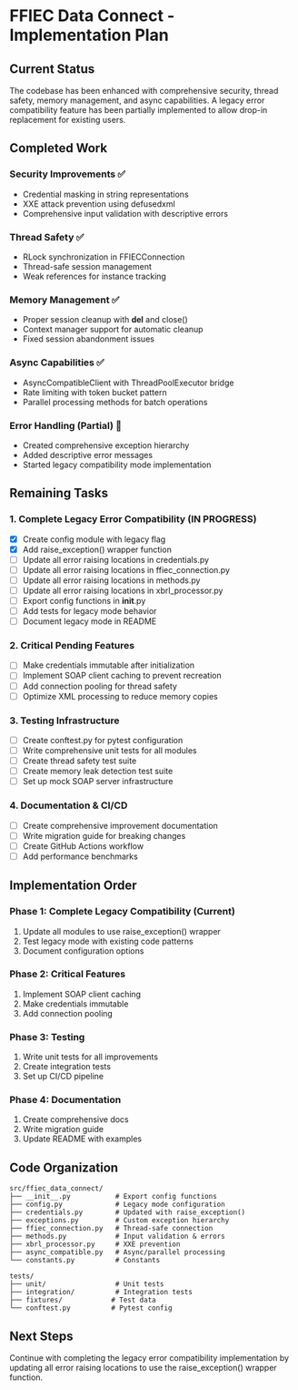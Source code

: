# FFIEC Data Connect - Implementation Plan

## Current Status
The codebase has been enhanced with comprehensive security, thread safety, memory management, and async capabilities. A legacy error compatibility feature has been partially implemented to allow drop-in replacement for existing users.

## Completed Work

### Security Improvements ✅
- Credential masking in string representations
- XXE attack prevention using defusedxml
- Comprehensive input validation with descriptive errors

### Thread Safety ✅ 
- RLock synchronization in FFIECConnection
- Thread-safe session management
- Weak references for instance tracking

### Memory Management ✅
- Proper session cleanup with __del__ and close()
- Context manager support for automatic cleanup
- Fixed session abandonment issues

### Async Capabilities ✅
- AsyncCompatibleClient with ThreadPoolExecutor bridge
- Rate limiting with token bucket pattern
- Parallel processing methods for batch operations

### Error Handling (Partial) 🔄
- Created comprehensive exception hierarchy
- Added descriptive error messages
- Started legacy compatibility mode implementation

## Remaining Tasks

### 1. Complete Legacy Error Compatibility (IN PROGRESS)
- [x] Create config module with legacy flag
- [x] Add raise_exception() wrapper function
- [ ] Update all error raising locations in credentials.py
- [ ] Update all error raising locations in ffiec_connection.py  
- [ ] Update all error raising locations in methods.py
- [ ] Update all error raising locations in xbrl_processor.py
- [ ] Export config functions in __init__.py
- [ ] Add tests for legacy mode behavior
- [ ] Document legacy mode in README

### 2. Critical Pending Features
- [ ] Make credentials immutable after initialization
- [ ] Implement SOAP client caching to prevent recreation
- [ ] Add connection pooling for thread safety
- [ ] Optimize XML processing to reduce memory copies

### 3. Testing Infrastructure
- [ ] Create conftest.py for pytest configuration
- [ ] Write comprehensive unit tests for all modules
- [ ] Create thread safety test suite
- [ ] Create memory leak detection test suite
- [ ] Set up mock SOAP server infrastructure

### 4. Documentation & CI/CD
- [ ] Create comprehensive improvement documentation
- [ ] Write migration guide for breaking changes
- [ ] Create GitHub Actions workflow
- [ ] Add performance benchmarks

## Implementation Order

### Phase 1: Complete Legacy Compatibility (Current)
1. Update all modules to use raise_exception() wrapper
2. Test legacy mode with existing code patterns
3. Document configuration options

### Phase 2: Critical Features
1. Implement SOAP client caching
2. Make credentials immutable
3. Add connection pooling

### Phase 3: Testing
1. Write unit tests for all improvements
2. Create integration tests
3. Set up CI/CD pipeline

### Phase 4: Documentation
1. Create comprehensive docs
2. Write migration guide
3. Update README with examples

## Code Organization

```
src/ffiec_data_connect/
├── __init__.py           # Export config functions
├── config.py             # Legacy mode configuration
├── credentials.py        # Updated with raise_exception()
├── exceptions.py         # Custom exception hierarchy
├── ffiec_connection.py   # Thread-safe connection
├── methods.py            # Input validation & errors
├── xbrl_processor.py     # XXE prevention
├── async_compatible.py   # Async/parallel processing
└── constants.py          # Constants

tests/
├── unit/                 # Unit tests
├── integration/          # Integration tests
├── fixtures/            # Test data
└── conftest.py          # Pytest config
```

## Next Steps
Continue with completing the legacy error compatibility implementation by updating all error raising locations to use the raise_exception() wrapper function.